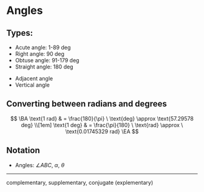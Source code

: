 # Angles

## Types:

- Acute angle: 1-89 deg
- Right angle: 90 deg
- Obtuse angle: 91-179 deg
- Straight angle: 180 deg

* Adjacent angle
* Vertical angle


## Converting between radians and degrees

$$
\BA
	\text{1 rad} & = 
	\frac{180}{\pi}	\ \text{deg} \approx \text{57.29578 deg}  \\[1em]
	\text{1 deg} & = 
	\frac{\pi}{180} \ \text{rad} \approx \ \text{0.01745329 rad}
\EA
$$

## Notation

- Angles: $\angle ABC$, $\alpha$, $\theta$
---

complementary, supplementary, conjugate (explementary)
